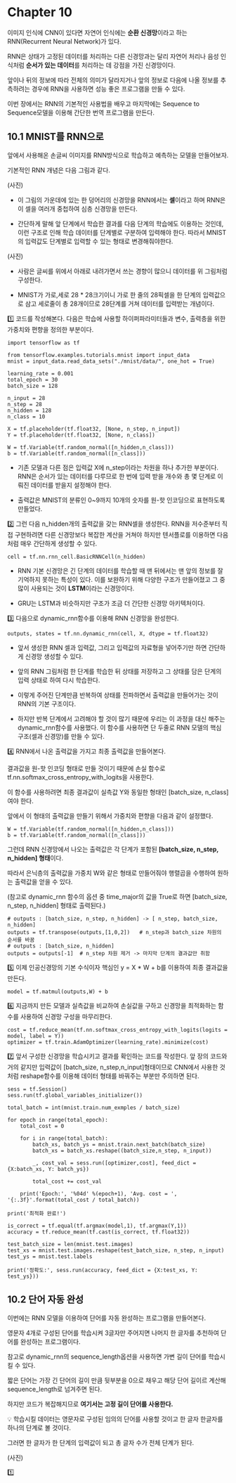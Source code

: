 # Chapter 10

이미지 인식에 CNN이 있다면 자연어 인식에는 **순환 신경망**이라고 하는 RNN(Recurrent Neural Network)가 있다.

RNN은 상태가 고정된 데이터를 처리하는 다른 신경망과는 달리 자연어 처리나 음성 인식처럼 **순서가 있는 데이터**를 처리하는 데 강점을 가진 신경망이다.

앞이나 뒤의 정보에 따라 전체의 의미가 달라지거나 앞의 정보로 다음에 나올 정보를 추측하려는 경우에 RNN을 사용하면 성능 좋은 프로그램을 만들 수 있다.

이번 장에서는 RNN의 기본적인 사용법을 배우고 마지막에는 Sequence to Sequence모델을 이용해 간단한 번역 프로그램을 만든다.

## 10.1 MNIST를 RNN으로

앞에서 사용해온 손글씨 이미지를 RNN방식으로 학습하고 예측하는 모델을 만들어보자.

기본적인 RNN 개념은 다음 그림과 같다.

(사진)

- 이 그림의 가운데에 있는 한 덩어리의 신경망을 RNN에서는 **셀**이라고 하며 RNN은 이 셀을 여러개 중첩하여 심층 신경망을 만든다.

- 간단하게 말해 앞 단계에서 학습한 결과를 다음 단계의 학습에도 이용하는 것인데, 이런 구조로 인해 학습 데이터를 단계별로 구분하여 입력해야 한다. 따라서 MNIST의 입력값도 단계별로 입력할 수 있는 형태로 변경해줘야한다.

(사진)

- 사람은 글씨를 위에서 아래로 내려가면서 쓰는 경향이 많으니 데이터를 위 그림처럼 구성한다.

- MNIST가 가로,세로 28 * 28크기이니 가로 한 줄의 28픽셀을 한 단계의 입력값으로 삼고 세로줄이 총 28개이므로 28단계를 거쳐 데이터를 입력받는 개념이다.

1️⃣ 코드를 작성해본다. 다음은 학습에 사용할 하이퍼파라미터들과 변수, 출력층을 위한 가중치와 편향을 정의한 부분이다.

    import tensorflow as tf
    
    from tensorflow.examples.tutorials.mnist import input_data
    mnist = input_data.read_data_sets("./mnist/data/", one_hot = True)
    
    learning_rate = 0.001
    total_epoch = 30
    batch_size = 128
    
    n_input = 28
    n_step = 28
    n_hidden = 128
    n_class = 10
    
    X = tf.placeholder(tf.float32, [None, n_step, n_input])
    Y = tf.placeholder(tf.float32, [None, n_class])
    
    W = tf.Variable(tf.random_normal([n_hidden,n_class]))
    b = tf.Variable(tf.random_normal([n_class]))
    
 - 기존 모델과 다른 점은 입력값 X에 n_step이라는 차원을 하나 추가한 부분이다. RNN은 순서가 있는 데이터를 다루므로 한 번에 입력 받을 개수와 총 몇 단계로 이뤄진 데이터를 받을지 설정해야 한다.
 
 - 출력값은 MNIST의 분류인 0~9까지 10개의 숫자를 원-핫 인코딩으로 표현하도록 만들었다.

2️⃣ 그런 다음 n_hidden개의 출력값을 갖는 RNN셀을 생성한다. RNN을 저수준부터 직접 구현하려면 다른 신경망보다 복잡한 계산을 거쳐야 하지만 텐서플로를 이용하면 다음처럼 매우 간단하게 생성할 수 있다.

    cell = tf.nn.rnn_cell.BasicRNNCell(n_hidden)
    
  - RNN 기본 신경망은 긴 단계의 데이터를 학습할 때 맨 뒤에서는 맨 앞의 정보를 잘 기억하지 못하는 특성이 있다. 이를 보완하기 위해 다양한 구조가 만들어졌고 그 중 많이 사용되는 것이 **LSTM**이라는 신경망이다.
  
  - GRU는 LSTM과 비슷하지만 구조가 조금 더 간단한 신경망 아키텍처이다.

3️⃣ 다음으로 dynamic_rnn함수를 이용해 RNN 신경망을 완성한다.

    outputs, states = tf.nn.dynamic_rnn(cell, X, dtype = tf.float32)
    
 - 앞서 생성한 RNN 셀과 입력값, 그리고 입력값의 자료형을 넣어주기만 하면 간단하게 신경망 생성할 수 있다.

 - 앞의 RNN 그림처럼 한 단계를 학습한 뒤 상태를 저장하고 그 상태를 담은 단계의 입력 상태로 하여 다시 학습한다. 
 
 - 이렇게 주어진 단계만큼 반복하여 상태를 전파하면서 출력값을 만들어가는 것이 RNN의 기본 구조이다.
 
 - 하지만 반복 단계에서 고려해야 할 것이 많기 때문에 우리는 이 과정을 대신 해주는 dynamic_rnn함수를 사용했다. 이 함수를 사용하면 단 두줄로 RNN 모델의 핵심 구조(셀과 신경망)를 만들 수 있다.

4️⃣ RNN에서 나온 출력값을 가지고 최종 출력값을 만들어본다.

결과값을 원-핫 인코딩 형태로 만들 것이기 때문에 손실 함수로 tf.nn.softmax_cross_entropy_with_logits을 사용한다. 

이 함수를 사용하려면 최종 결과값이 실측값 Y와 동일한 형태인 [batch_size, n_class]여야 한다. 

앞에서 이 형태의 출력값을 만들기 위해서 가중치와 편향을 다음과 같이 설정했다.

    W = tf.Variable(tf.random_normal([n_hidden,n_class]))
    b = tf.Variable(tf.random_normal([n_class]))
    
그런데 RNN 신경망에서 나오는 출력값은 각 단계가 포함된 **[batch_size, n_step, n_hidden] 형태**이다.

따라서 은닉층의 출력값을 가중치 W와 같은 형태로 만들어줘야 행렬곱을 수행하여 원하는 출력값을 얻을 수 있다.

(참고로 dynamic_rnn 함수의 옵션 중 time_major의 값을 True로 하면 [batch_size, n_step, n_hidden] 형태로 출력된다.)

    # outputs : [batch_size, n_step, n_hidden] -> [ n_step, batch_size, n_hidden]
    outputs = tf.transpose(outputs,[1,0,2])   # n_step과 batch_size 차원의 순서를 바꿈
    # outputs : [batch_size, n_hidden]
    outputs = outputs[-1]  # n_step 차원 제거 -> 마지막 단계의 결과값만 취함
    
5️⃣ 이제 인공신경망의 기본 수식이자 핵심인 y = X * W + b를 이용하여 최종 결과값을 만든다.

    model = tf.matmul(outputs,W) + b
    
6️⃣ 지금까지 만든 모델과 실측값을 비교하여 손실값을 구하고 신경망을 최적화하는 함수를 사용하여 신경망 구성을 마무리한다.

    cost = tf.reduce_mean(tf.nn.softmax_cross_entropy_with_logits(logits = model, label = Y))
    optimizer = tf.train.AdamOptimizer(learning_rate).minimize(cost)

7️⃣ 앞서 구성한 신경망을 학습시키고 결과를 확인하는 코드를 작성한다. 앞 장의 코드와 거의 같지만 입력값이 [batch_size, n_step,n_input]형태이므로 CNN에서 사용한 것처럼 reshape함수를 이용해 데이터 형태를 바꿔주는 부분만 주의하면 된다.

    sess = tf.Session()
    sess.run(tf.global_variables_initializer())
    
    total_batch = int(mnist.train.num_exmples / batch_size)
    
    for epoch in range(total_epoch):
        total_cost = 0
        
        for i in range(total_batch):
            batch_xs, batch_ys = mnist.train.next_batch(batch_size)
            batch_xs = batch_xs.reshape((batch_size,n_step, n_input))
        
            _, cost_val = sess.run([optimizer,cost], feed_dict = {X:batch_xs, Y: batch_ys})
        
            total_cost += cost_val
        
        print('Epoch:', '%04d' %(epoch+1), 'Avg. cost = ', '{:.3f}'.format(total_cost / total_batch))
      
    print('최적화 완료!')
    
    is_correct = tf.equal(tf.argmax(model,1), tf.argmax(Y,1))
    accuracy = tf.reduce_mean(tf.cast(is_correct, tf.float32))
    
    test_batch_size = len(mnist.test.images)
    test_xs = mnist.test.images.reshape(test_batch_size, n_step, n_input)
    test_ys = mnist.test.labels
    
    print('정확도:', sess.run(accuracy, feed_dict = {X:test_xs, Y: test_ys}))
    
## 10.2 단어 자동 완성

이번에는 RNN 모델을 이용하여 단어를 자동 완성하는 프로그램을 만들어본다.

영문자 4개로 구성된 단어를 학습시켜 3글자만 주어지면 나머지 한 글자를 추천하여 단어를 완성하는 프로그램이다.

참고로 dynamic_rnn의 sequence_length옵션을 사용하면 가변 길이 단어를 학습시킬 수 있다. 

짧은 단어는 가장 긴 단어의 길이 만큼 뒷부분을 0으로 채우고 해당 단어 길이르 계산해 sequence_length로 넘겨주면 된다.

하지만 코드가 복잡해지므로 **여기서는 고정 길이 단어를 사용한다.**

💡 학습시킬 데이터는 영문자로 구성된 임의의 단어를 사용할 것이고 한 글자 한글자를 하나의 단계로 볼 것이다.

그러면 한 글자가 한 단계의 입력값이 되고 총 글자 수가 전체 단계가 된다.

(사진)

1️⃣












